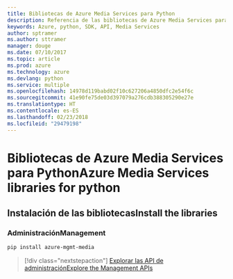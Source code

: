 ```yaml
---
title: Bibliotecas de Azure Media Services para Python
description: Referencia de las bibliotecas de Azure Media Services para Python
keywords: Azure, python, SDK, API, Media Services
author: sptramer
ms.author: sttramer
manager: douge
ms.date: 07/10/2017
ms.topic: article
ms.prod: azure
ms.technology: azure
ms.devlang: python
ms.service: multiple
ms.openlocfilehash: 14978d119babd02f10c627206a4850dfc2e54f6c
ms.sourcegitcommit: 41e90fe75de03d397079a276cdb388305290e27e
ms.translationtype: HT
ms.contentlocale: es-ES
ms.lasthandoff: 02/23/2018
ms.locfileid: "29479198"
---
```

# <a name="azure-media-services-libraries-for-python"></a><span data-ttu-id="1267d-104">Bibliotecas de Azure Media Services para Python</span><span class="sxs-lookup"><span data-stu-id="1267d-104">Azure Media Services libraries for python</span></span>

## <a name="install-the-libraries"></a><span data-ttu-id="1267d-105">Instalación de las bibliotecas</span><span class="sxs-lookup"><span data-stu-id="1267d-105">Install the libraries</span></span>


### <a name="management"></a><span data-ttu-id="1267d-106">Administración</span><span class="sxs-lookup"><span data-stu-id="1267d-106">Management</span></span>

```bash
pip install azure-mgmt-media
```
> [!div class="nextstepaction"]
> [<span data-ttu-id="1267d-107">Explorar las API de administración</span><span class="sxs-lookup"><span data-stu-id="1267d-107">Explore the Management APIs</span></span>](/python/api/overview/azure/mediaservices/management)